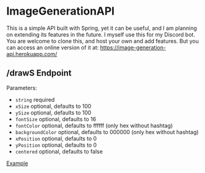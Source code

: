 # ImageGenerationAPI
This is a simple API built with Spring, yet it can be useful, and I am planning on extending its features in the future. I myself use this for my Discord bot.
<br>
You are welcome to clone this, and host your own and add features. But you can access an online version of it at: https://image-generation-api.herokuapp.com/

## /drawS Endpoint
Parameters:
- `string` required
- `xSize` optional, defaults to 100
- `ySize` optional, defaults to 100
- `fontSize` optional, defaults to 16
- `fontColor` optional, defaults to ffffff (only hex without hashtag)
- `backgroundColor` optional, defaults to 000000 (only hex without hashtag)
- `xPosition` optional, defaults to 0
- `yPosition` optional, defaults to 0
- `centered` optional, defaults to false

[Example](https://image-generation-api.herokuapp.com/drawS?string=oscar&xSize=600&centered=true&ySize=600&fontSize=120&fontColor=000000&backgroundColor=ffffff)
